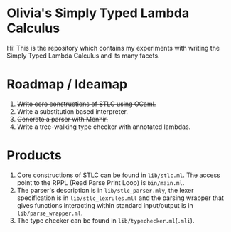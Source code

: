 # Olivia's Simply Typed Lambda Calculus
Hi! This is the repository which contains my experiments with writing the Simply Typed Lambda Calculus and its many facets.

# Roadmap / Ideamap
1. ~~Write core constructions of STLC using OCaml.~~
2. Write a substitution based interpreter.
3. ~~Generate a parser with Menhir.~~
4. Write a tree-walking type checker with annotated lambdas.

# Products
1. Core constructions of STLC can be found in `lib/stlc.ml`. The access point to the RPPL (Read Parse Print Loop) is `bin/main.ml`.
3. The parser's description is in `lib/stlc_parser.mly`, the lexer specification is in `lib/stlc_lexrules.mll` and the parsing wrapper that gives functions interacting within standard input/output is in `lib/parse_wrapper.ml`.
4. The type checker can be found in `lib/typechecker.ml`(`.mli`).
